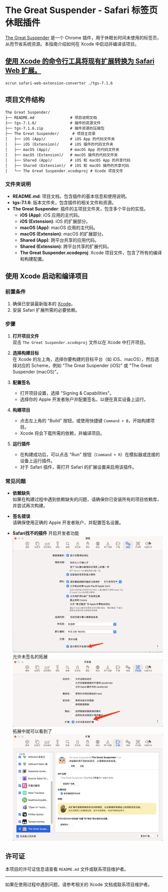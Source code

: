 # The Great Suspender - Safari 标签页休眠插件

[The Great Suspender](https://github.com/greatsuspender/thegreatsuspender) 是一个 Chrome 插件，用于休眠长时间未使用的标签页，从而节省系统资源。本指南介绍如何在 Xcode 中启动并编译该项目。
## [使用 Xcode 的命令行工具将现有扩展转换为 Safari Web 扩展。](https://developer.apple.com/documentation/safariservices/converting-a-web-extension-for-safari)
```
xcrun safari-web-extension-converter ./tgs-7.1.6   
```
## 项目文件结构
```
The Great Suspender/
├── README.md                # 项目说明文档
├── tgs-7.1.6/               # 插件的资源文件
├── tgs-7.1.6.zip            # 插件资源的压缩包
├── The Great Suspender/      # 项目主目录
│   ├── iOS (App)/           # iOS App 的代码文件夹
│   ├── iOS (Extension)/     # iOS 插件的代码文件夹
│   ├── macOS (App)/         # macOS App 的代码文件夹
│   ├── macOS (Extension)/   # macOS 插件的代码文件夹
│   ├── Shared (App)/        # iOS 和 macOS App 的共享代码
│   ├── Shared (Extension)/  # iOS 和 macOS 插件的共享代码
│   └── The Great Suspender.xcodeproj # Xcode 项目文件
```

### 文件夹说明
- **README.md**: 项目文档，包含插件的基本信息和使用说明。
- **tgs-7.1.6**: 版本文件夹，包含插件的相关文件和资源。
- **The Great Suspender**: 插件的主项目文件夹，包含多个平台的实现。
  - **iOS (App)**: iOS 应用的主代码。
  - **iOS (Extension)**: iOS 的扩展部分。
  - **macOS (App)**: macOS 应用的主代码。
  - **macOS (Extension)**: macOS 的扩展部分。
  - **Shared (App)**: 跨平台共享的应用代码。
  - **Shared (Extension)**: 跨平台共享的扩展代码。
  - **The Great Suspender.xcodeproj**: Xcode 项目文件，包含了所有的编译和构建配置。

## 使用 Xcode 启动和编译项目

### 前置条件
1. 确保已安装最新版本的 [Xcode](https://developer.apple.com/xcode/)。
2. 安装 Safari 扩展所需的必要依赖。

### 步骤

1. **打开项目文件**  
   双击 `The Great Suspender.xcodeproj` 文件以在 Xcode 中打开项目。

2. **选择构建目标**  
   在 Xcode 的左上角，选择你要构建的目标平台（如 iOS、macOS），然后选择对应的 Scheme，例如 "The Great Suspender (iOS)" 或 "The Great Suspender (macOS)"。

3. **配置签名**  
   - 打开项目设置，选择 "Signing & Capabilities"。
   - 选择你的 Apple 开发者账户并配置签名，以便在真实设备上运行。

4. **构建项目**  
   - 点击左上角的 "Build" 按钮，或使用快捷键 `Command + B`，开始构建项目。
   - Xcode 将会下载所需的依赖，并编译项目。

5. **运行插件**  
   - 在构建成功后，可以点击 "Run" 按钮（`Command + R`）在模拟器或连接的设备上运行插件。
   - 对于 Safari 插件，需打开 Safari 的扩展设置来启用该插件。

### 常见问题

- **依赖缺失**  
  如果在构建过程中遇到依赖缺失的问题，请确保你已安装所有的项目依赖库，并尝试再次构建。

- **签名错误**  
  请确保使用正确的 Apple 开发者账户，并配置签名设置。
  
- **Safari找不的插件**
开启开发者功能
![alt text](./assets/image.png)
允许未签名的拓展
![](assets/17316566293016.jpg)
拓展中就可以看到了
![](assets/17316566512980.jpg)

## 许可证

本项目的许可证信息请查看 `README.md` 文件或联系项目维护者。

---

如果在使用过程中遇到问题，请参考相关的 Xcode 文档或联系项目维护者。